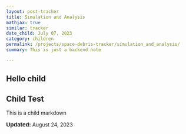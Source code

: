 ```yaml
---
layout: post-tracker
title: Simulation and Analysis
mathjax: true
similar: tracker
date_child: July 07, 2023
category: children
permalink: /projects/space-debris-tracker/simulation_and_analysis/
summary: This is just a backend note

---
```



## Hello child

## Child Test

This is a child markdown

<i class="fas fa-calendar-alt"></i> <span style="font-size: 15px; font-weight: bolder;">Updated:  </span><time>August 24, 2023</time>